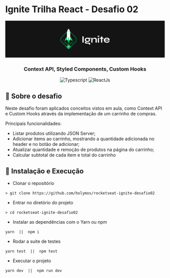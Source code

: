 # Ignite Trilha React - Desafio 02

<img alt="Ignite" src="./assets/ignite.png" />

<h3 align="center">
  Context API, Styled Components, Custom Hooks
</h3>

<p align="center">
  <img alt="Typescript" src="https://img.shields.io/badge/TypeScript-007ACC?style=for-the-badge&logo=typescript&logoColor=white">

  <img alt="ReactJs" src="https://img.shields.io/badge/React-20232A?style=for-the-badge&logo=react&logoColor=61DAFB">
</p>

## :rocket: Sobre o desafio

Neste desafio foram aplicados conceitos vistos em aula, como Context API e Custom Hooks através da implementação de um carrinho de compras.

Principais funcionalidades:

- Listar produtos utilizando JSON Server;
- Adicionar items ao carrinho, mostrando a quantidade adicionada no header e no botão de adicionar;
- Atualizar quantidade e remoção de produtos na página do carrinho;
- Calcular subtotal de cada item e total do carrinho

## :wrench: Instalação e Execução

- Clonar o repositório

```
> git clone https://github.com/holymos/rocketseat-ignite-desafio02
```

- Entrar no diretório do projeto

```
> cd rocketseat-ignite-desafio02
```

- Instalar as dependências com o Yarn ou npm

```
yarn  ||  npm i
```

- Rodar a suite de testes

```
yarn test  ||  npm test
```

- Executar o projeto

```
yarn dev  ||  npm run dev
```
